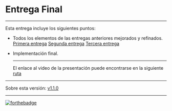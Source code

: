 # Entrega Final

_______________________________________________________________

Esta entrega incluye los siguientes puntos:

- Todos los elementos de las entregas anteriores mejorados y refinados.
			[Primera entrega](https://github.com/backtojuan/HarvestingForTheFuture/tree/master/docs/1st-delivery)
			[Segunda entrega](https://github.com/backtojuan/HarvestingForTheFuture/tree/master/docs/2nd-delivery)
			[Tercera entrega](https://github.com/backtojuan/HarvestingForTheFuture/tree/master/docs/3rd-delivery)			
- Implementación final.

  ____________________

  El enlace al video de la presentación puede encontrarse en la siguiente [ruta](https://youtu.be/VD6t0OENHtk)

_____________________________

Sobre esta versión: [v1.1.0](https://github.com/backtojuan/HarvestingForTheFuture/tree/v1.1.0)

____________

[![forthebadge](https://forthebadge.com/images/badges/made-with-c-sharp.svg)](https://forthebadge.com)

